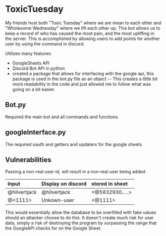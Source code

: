 # ToxicTuesday
My friends host both "Toxic Tuesday" where we are mean to each other and "Wholesome Wednesday" where we lift each other up.
This bot allows us to keep a record of who has caused the most pain, and the most uplifting in the server.
This is accomplished by allowing users to add points for another user by using the command in discord.  

Utilizes many features: 

- GoogleSheets API
- Discord Bot API in python
- created a package that allows for interfacing with the google api, this package is used in the bot.py file as an object
-- This creates a little bit more readability in the code and just allowed me to follow what was going on a bit easier. 
## Bot.py   
Required the main bot and all commands and functions

## googleInterface.py
The required oauth and getters and updaters for the google sheets

## Vulnerabilities
Passing a non-real user-id, will result in a non-real user being added.

|Input  | Display on discord | stored in sheet|
| :---  | :---               | :---           |
|@hilvertjack|@hilvertjack| <@5832930.....>|
|@<1111>| Unkown-user| <@1111> |

This would essentially allow the database to be overfilled with fake values should
an attacker choose to do this. It doesn't create much risk for user data, simply a risk of destroying the program by surpassing the range that the GoogleAPI checks for on the Google Sheet. 
